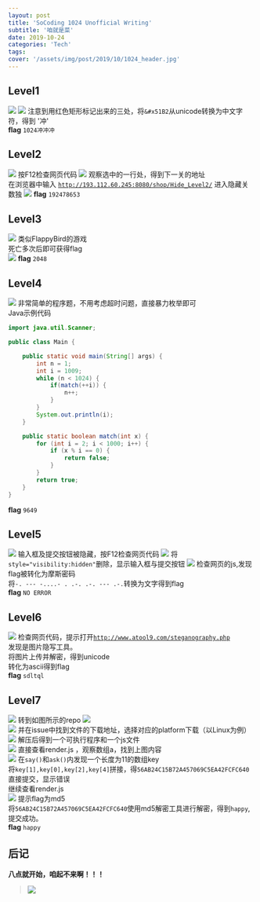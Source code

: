 ```yaml
---
layout: post
title: 'SoCoding 1024 Unofficial Writing'
subtitle: '咱就是菜'
date: 2019-10-24
categories: 'Tech'
tags: 
cover: '/assets/img/post/2019/10/1024_header.jpg'
---
```


## Level1
![](/assets/img/post/2019/10/1024_1.png)
![](/assets/img/post/2019/10/1024_11.png)
注意到用红色矩形标记出来的三处，将<code>&#x51B2</code>从unicode转换为中文字符，得到 '冲'  
**flag** <code>1024冲冲冲</code>  
  

## Level2
![](/assets/img/post/2019/10/1024_2.png)
按F12检查网页代码
![](/assets/img/post/2019/10/1024_21.png)
观察选中的一行处，得到下一关的地址  
在浏览器中输入 <code>http://193.112.60.245:8080/shop/Hide_Level2/</code>  进入隐藏关数独 
![](/assets/img/post/2019/10/1024_22.png)
**flag** <code>192478653</code>


## Level3
![](/assets/img/post/2019/10/1024_3.png)
类似FlappyBird的游戏  
死亡多次后即可获得flag  
![](/assets/img/post/2019/10/1024_31.png)
**flag** <code>2048</code>

## Level4
![](/assets/img/post/2019/10/1024_4.png)
非常简单的程序题，不用考虑超时问题，直接暴力枚举即可  
Java示例代码
~~~java
import java.util.Scanner;

public class Main {

    public static void main(String[] args) {
        int n = 1;
        int i = 1009;
        while (n < 1024) {
            if(match(++i)) {
                n++;
            }
        }
        System.out.println(i);
    }

    public static boolean match(int x) {
        for (int i = 2; i < 1000; i++) {
            if (x % i == 0) {
                return false;
            }
        }
        return true;
    }
}
~~~
**flag**  <code>9649</code>

## Level5
![](/assets/img/post/2019/10/1024_5.png)
输入框及提交按钮被隐藏，按F12检查网页代码
![](/assets/img/post/2019/10/1024_51.png)
将<code>style="visibility:hidden"</code>删除，显示输入框与提交按钮
![](/assets/img/post/2019/10/1024_52.png)
检查网页的js,发现flag被转化为摩斯密码  
将<code>-. --- -....- . .-. .-. --- .-.</code>转换为文字得到flag  
**flag** <code>NO ERROR</code>


## Level6
![](/assets/img/post/2019/10/1024_6.png)
检查网页代码，提示打开<code>http://www.atool9.com/steganography.php</code>  
发现是图片隐写工具。  
将图片上传并解密，得到unicode  
转化为ascii得到flag  
**flag**  <code>sdltql</code>

## Level7
![](/assets/img/post/2019/10/1024_7.png)
转到如图所示的repo
![](/assets/img/post/2019/10/1024_71.png)  
![](/assets/img/post/2019/10/1024_72.png)
并在issue中找到文件的下载地址，选择对应的platform下载（以Linux为例） 
![](/assets/img/post/2019/10/1024_73.png)
解压后得到一个可执行程序和一个js文件   
![](/assets/img/post/2019/10/1024_74.png)
直接查看render.js ，观察数组a，找到上图内容   
![](/assets/img/post/2019/10/1024_75.png)
在<code>say()</code>和<code>ask()</code>内发现一个长度为11的数组key  
将<code>key[1],key[0],key[2],key[4]</code>拼接，得<code>56AB24C15B72A457069C5EA42FCFC640</code>  
直接提交，显示错误  
继续查看render.js  
![](/assets/img/post/2019/10/1024_76.png)
提示flag为md5  
将<code>56AB24C15B72A457069C5EA42FCFC640</code>使用md5解密工具进行解密，得到<code>happy</code>, 提交成功。  
**flag** <code>happy</code>




## 后记
**八点就开始，咱起不来啊！！！**

>![](/assets/img/post/2019/10/1024_header.jpg)
